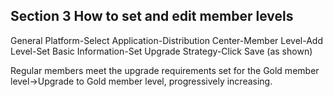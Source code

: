 ## Section 3 How to set and edit member levels

General Platform-Select Application-Distribution Center-Member Level-Add Level-Set Basic Information-Set Upgrade Strategy-Click Save (as shown)

Regular members meet the upgrade requirements set for the Gold member level->Upgrade to Gold member level, progressively increasing.